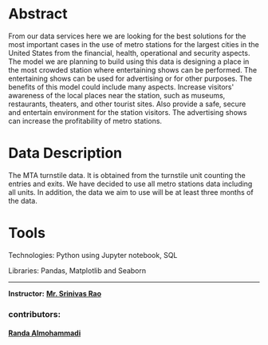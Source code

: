 # Abstract
From our data services here we are looking for the best solutions for the most important cases in the use of metro stations for the largest cities in the United States from the financial, health, operational and security aspects. The model we are planning to build using this data is designing a place in the most crowded station where entertaining shows can be performed. The entertaining shows can be used for advertising or for other purposes. 
The benefits of this model could include many aspects. Increase visitors' awareness of the local places near the station, such as museums, restaurants, theaters, and other tourist sites. Also provide a safe, secure and entertain environment for the station visitors. The advertising shows can increase the profitability of metro stations.


# Data Description
The MTA turnstile data. It is obtained from the turnstile unit counting the entries and exits. We have decided to use all metro stations data including all units. In addition, the data we aim to use will be at least three months of the data. 

# Tools
Technologies: Python using Jupyter notebook, SQL

Libraries: Pandas, Matplotlib and Seaborn


______________________________________________________

**Instructor:** [**Mr. Srinivas Rao**]()

### contributors:

#### [Randa Almohammadi](https://github.com/rmalmoha)
